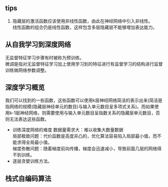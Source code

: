 ## tips
1. 隐藏层的激活函数应该使用非线性函数，由此在神经网络中引入非线性。  
    线性函数的组合仍是线性函数，这样包含多层隐藏层不能够增加表达能力。

## 从自我学习到深度网络
无监督特征学习步骤有时被称为预训练。  
微调是指对无监督特征学习加上使用学习到的特征进行有监督学习的结构进行监督训练做网络参数调整。  

## 深度学习概览
我们可以找到的一些函数，这些函数可以使用k层神经网络简洁的表示出来(简洁是指网络的规模(隐藏层神经单元的数目)与输入单元数目呈多项式关系)。而如果使用k-1层神经网络，则需要使用与输入单元数目呈指数关系的隐藏层单元数目，否则无法表达这些函数。
- 训练深度网络的难度
    数据量需求大：难以收集大数量数据  
    局部极致问题：代价函数是高度非凸的，优化算法容易陷入局部最小值，而不能求得全局最小值。  
    梯度弥散问题：随着梯度前向传播，梯度会迅速减小，导致前面几层的网络得不到训练。
- 逐层贪婪训练方法。
## 栈式自编码算法
